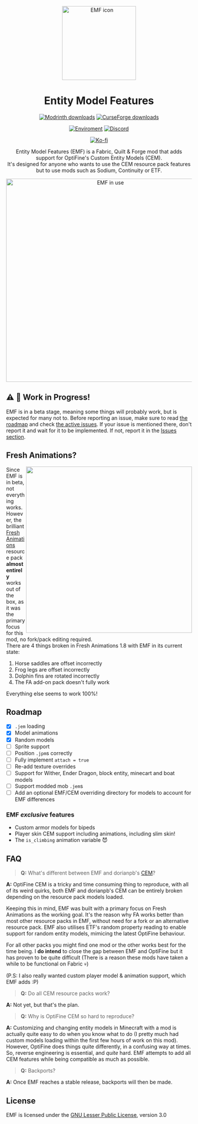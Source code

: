 <div align="center">

<img src="https://raw.githubusercontent.com/Traben-0/Entity_Model_Features/master/fabric/src/main/resources/icon.png" alt="EMF icon" width=200>

# Entity Model Features
 
[![Modrinth downloads](https://img.shields.io/modrinth/dt/entity-model-features?color=00AF5C&label=downloads&style=round&logo=modrinth)](https://modrinth.com/mod/entity-model-features)
[![CurseForge downloads](https://cf.way2muchnoise.eu/full_844662_downloads.svg)](https://curseforge.com/minecraft/mc-mods/entity-model-features)

[![Enviroment](https://img.shields.io/badge/Enviroment-Client-purple)](https://modrinth.com/mods?e=client)
[![Discord](https://img.shields.io/discord/950942125225283634?color=blue&logo=discord&label=Discord)](https://discord.com/invite/rURmwrzUcz)

[![Ko-fi](https://ko-fi.com/img/githubbutton_sm.svg)](https://ko-fi.com/traben)

Entity Model Features (EMF) is a Fabric, Quilt & Forge mod that adds support for OptiFine's Custom Entity Models (CEM).<br />It's designed for anyone who wants to use the CEM resource pack features but to use mods such as Sodium, Continuity or ETF.

<img src="https://cdn.modrinth.com/data/4I1XuqiY/images/49f5b98dfef5b073a3971750673d343e1f92efe5.png" alt="EMF in use" width=550>

</div>

## ⚠️ 🚧 Work in Progress!

EMF is in a beta stage, meaning some things will probably work, but is expected for many not to. Before reporting an issue, make sure to read [the roadmap](README.md#Roadmap) and check [the active issues](https://github.com/Traben-0/Entity_Model_Features/issues). If your issue is mentioned there, don't report it and wait for it to be implemented. If not, report it in the [Issues section](https://github.com/Traben-0/Entity_Model_Features/issues/new/choose).

## Fresh Animations?

<img align="right" width="450" src="https://cdn.modrinth.com/data/4I1XuqiY/images/2f32dbeadc25e46ef6c56f0e47e5eb5d305c8ea2.png">

Since EMF is in beta, not everything works. However, the brilliant [Fresh Animations](https://www.planetminecraft.com/texture-pack/fresh-animations-v1-0/) resource pack **almost entirely** works out of the box, as it was the primary focus for this mod, no fork/pack editing required.<br />
There are 4 things broken in Fresh Animations 1.8 with EMF in its current state:<br />

1. Horse saddles are offset incorrectly
2. Frog legs are offset incorrectly
3. Dolphin fins are rotated incorrectly
4. The FA add-on pack doesn't fully work

Everything else seems to work 100%!

## Roadmap

- [X] `.jem` loading 
- [X] Model animations
- [X] Random models
- [ ] Sprite support
- [ ] Position `.jpm`s correctly
- [ ] Fully implement `attach = true`
- [ ] Re-add texture overrides
- [ ] Support for Wither, Ender Dragon, block entity, minecart and boat models
- [ ] Support modded mob `.jem`s
- [ ] Add an optional EMF/CEM overriding directory for models to account for EMF differences

### EMF _exclusive_ features

- Custom armor models for bipeds
- Player skin CEM support including animations, including slim skin!
- The `is_climbing` animation variable 😈

## FAQ

> **Q:** What's different between EMF and dorianpb's [CEM](https://modrinth.com/mod/cem)?

**A:** OptiFine CEM is a tricky and time consuming thing to reproduce, with all of its weird quirks, both EMF and dorianpb's CEM can be entirely broken depending on the resource pack models loaded.

Keeping this in mind, EMF was built with a primary focus on Fresh Animations as the working goal. It's the reason why FA works better than most other resource packs in EMF, without need for a fork or an alternative resource pack. EMF also utilises ETF's random property reading to enable support for random entity models, mimicing the latest OptiFine behaviour.

For all other packs you might find one mod or the other works best for the time being. I **do intend** to close the gap between EMF and OptiFine but it has proven to be quite difficult (There is a reason these mods have taken a while to be functional on Fabric 💀)

(P.S: I also really wanted custom player model & animation support, which EMF adds :P)

> **Q:** Do all CEM resource packs work?

**A:** Not yet, but that's the plan.

> **Q:** Why is OptiFine CEM so hard to reproduce?

**A:** Customizing and changing entity models in Minecraft with a mod is actually quite easy to do when you know what to do (I pretty much had custom models loading within the first few hours of work on this mod). However, OptiFine does things quite differently, in a confusing way at times. So, reverse engineering is essential, and _quite_ hard. EMF attempts to add all CEM features while being compatible as much as possible.

> **Q:** Backports?

**A:** Once EMF reaches a stable release, backports will then be made.

## License

EMF is licensed under the [GNU Lesser Public License](LICENSE), version 3.0
